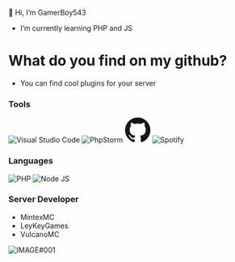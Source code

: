 👋 Hi, I’m GamerBoy543
 - I’m currently learning PHP and JS

 # What do you find on my github?
 - You can find cool plugins for your server

 ### Tools
 <img alt="Visual Studio Code" src="https://upload.wikimedia.org/wikipedia/commons/9/9a/Visual_Studio_Code_1.35_icon.svg" width="50" height="50"></img>
 <img alt="PhpStorm" src="https://upload.wikimedia.org/wikipedia/commons/d/d2/PhpStorm_Icon.png" width="50" height="50"></img>
 <img alt="GitHub" src="https://raw.githubusercontent.com/github/explore/78df643247d429f6cc873026c0622819ad797942/topics/github/github.png" width="50" height="50"></img>
 <img alt="Spotify" src="https://play-lh.googleusercontent.com/UrY7BAZ-XfXGpfkeWg0zCCeo-7ras4DCoRalC_WXXWTK9q5b0Iw7B0YQMsVxZaNB7DM=s180-rw" width="50" height="50"></img>
 <!-- <img alt="" src="" width="50" height="50"></img> -->
 
 ### Languages
 <img alt="PHP" src="https://www.php.net/images/logos/new-php-logo.svg" width="50" height="50"></img>
 <img alt="Node JS" src="https://cdn.iconscout.com/icon/free/png-512/node-js-1174925.png" width="50" height="50"></img>
 <!-- <img alt="" src="" width="50" height="50"></img> -->

 ### Server Developer
  - MintexMC
  - LeyKeyGames
  - VulcanoMC

![IMAGE#001](https://github-readme-stats.vercel.app/api/top-langs/?username=GamerBoy543&hide=shell)
